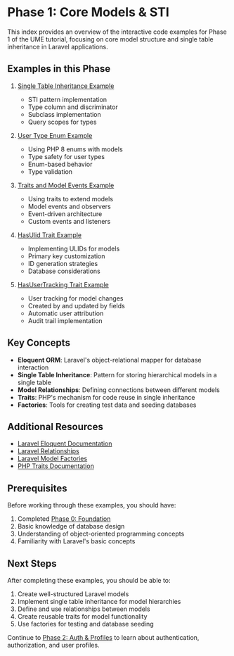 # Phase 1: Core Models & STI

This index provides an overview of the interactive code examples for Phase 1 of the UME tutorial, focusing on core model structure and single table inheritance in Laravel applications.

## Examples in this Phase

1. [Single Table Inheritance Example](240-phase1-sti-example1.md)
   - STI pattern implementation
   - Type column and discriminator
   - Subclass implementation
   - Query scopes for types

2. [User Type Enum Example](250-phase1-user-type-enum-example2.md)
   - Using PHP 8 enums with models
   - Type safety for user types
   - Enum-based behavior
   - Type validation

3. [Traits and Model Events Example](260-phase1-traits-model-events-example3.md)
   - Using traits to extend models
   - Model events and observers
   - Event-driven architecture
   - Custom events and listeners

4. [HasUlid Trait Example](270-phase1-hasulid-trait-example4.md)
   - Implementing ULIDs for models
   - Primary key customization
   - ID generation strategies
   - Database considerations

5. [HasUserTracking Trait Example](280-phase1-hasusertracking-trait-example5.md)
   - User tracking for model changes
   - Created by and updated by fields
   - Automatic user attribution
   - Audit trail implementation

## Key Concepts

- **Eloquent ORM**: Laravel's object-relational mapper for database interaction
- **Single Table Inheritance**: Pattern for storing hierarchical models in a single table
- **Model Relationships**: Defining connections between different models
- **Traits**: PHP's mechanism for code reuse in single inheritance
- **Factories**: Tools for creating test data and seeding databases

## Additional Resources

- [Laravel Eloquent Documentation](https://laravel.com/docs/eloquent)
- [Laravel Relationships](https://laravel.com/docs/eloquent-relationships)
- [Laravel Model Factories](https://laravel.com/docs/database-testing)
- [PHP Traits Documentation](https://www.php.net/manual/en/language.oop5.traits.php)

## Prerequisites

Before working through these examples, you should have:

1. Completed [Phase 0: Foundation](110-phase0-index.md)
2. Basic knowledge of database design
3. Understanding of object-oriented programming concepts
4. Familiarity with Laravel's basic concepts

## Next Steps

After completing these examples, you should be able to:

1. Create well-structured Laravel models
2. Implement single table inheritance for model hierarchies
3. Define and use relationships between models
4. Create reusable traits for model functionality
5. Use factories for testing and database seeding

Continue to [Phase 2: Auth & Profiles](130-phase2-index.md) to learn about authentication, authorization, and user profiles.
